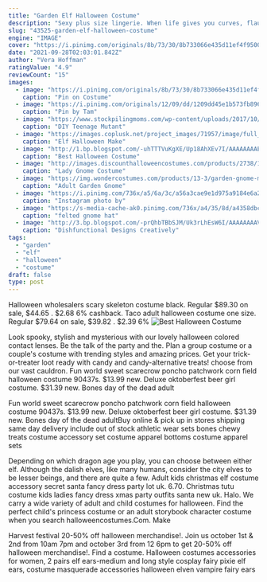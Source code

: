 ```yaml
---
title: "Garden Elf Halloween Costume"
description: "Sexy plus size lingerie. When life gives you curves, flaunt them! these sexy plus size lingerie pieces are figure flattering and eye catching. In style including underwire, crotchless & cupless"
slug: "43525-garden-elf-halloween-costume"
engine: "IMAGE"
cover: "https://i.pinimg.com/originals/8b/73/30/8b733066e435d11ef4f95004007d71d0.jpg"
date: "2021-09-28T02:03:01.842Z"
author: "Vera Hoffman"
ratingValue: "4.9"
reviewCount: "15"
images:
  - image: "https://i.pinimg.com/originals/8b/73/30/8b733066e435d11ef4f95004007d71d0.jpg"
    caption: "Pin on Costume"
  - image: "https://i.pinimg.com/originals/12/09/dd/1209dd45e1b573fb896819d2020a05dc.jpg"
    caption: "Pin by Tam"
  - image: "https://www.stockpilingmoms.com/wp-content/uploads/2017/10/DIY-Teenage-Mutant-Ninja-Turtles-Ladies-Halloween-Costume5.jpg"
    caption: "DIY Teenage Mutant"
  - image: "https://images.coplusk.net/project_images/71957/image/full_100_4305_1288667176.jpg"
    caption: "Elf Halloween Make"
  - image: "http://1.bp.blogspot.com/-uhTTTVuKgXE/Up18AhXEv7I/AAAAAAAAEoQ/JZ3Myz1xkzw/s1600/snowman-kids-dress.jpg"
    caption: "Best Halloween Costume"
  - image: "http://images.discounthalloweencostumes.com/products/2738/1-1/lady-gnome-costume.jpg"
    caption: "Lady Gnome Costume"
  - image: "https://img.wondercostumes.com/products/13-3/garden-gnome-men-costume.jpg"
    caption: "Adult Garden Gnome"
  - image: "https://i.pinimg.com/736x/a5/6a/3c/a56a3cae9e1d975a9184e6a25f6cce6f--elf-makeup-elf-ears.jpg"
    caption: "Instagram photo by"
  - image: "https://s-media-cache-ak0.pinimg.com/736x/a4/35/8d/a4358dbcfb2e5e21d6f8b011637e83bf--gnome-costume-hat-crafts.jpg"
    caption: "felted gnome hat"
  - image: "http://3.bp.blogspot.com/-prQhbTBbSJM/Uk3rLhEsW6I/AAAAAAAAVFc/-hHP_Y7-fxM/s1600/rain.jpg"
    caption: "Dishfunctional Designs Creatively"
tags:
  - "garden"
  - "elf"
  - "halloween"
  - "costume"
draft: false
type: post
---
```


Halloween wholesalers scary skeleton costume black. Regular $89.30 on sale, $44.65 . $2.68  6% cashback. Taco adult halloween costume one size. Regular $79.64 on sale, $39.82 . $2.39  6%
![Best Halloween Costume](http://1.bp.blogspot.com/-uhTTTVuKgXE/Up18AhXEv7I/AAAAAAAAEoQ/JZ3Myz1xkzw/s1600/snowman-kids-dress.jpg "Best Halloween Costume")

Look spooky, stylish and mysterious with our lovely halloween colored contact lenses. Be the talk of the party and the. Plan a group costume or a couple&#39;s costume with trending styles and amazing prices. Get your trick-or-treater loot ready with candy and candy-alternative treats! choose from our vast cauldron. Fun world sweet scarecrow poncho patchwork corn field halloween costume 90437s. $13.99 new. Deluxe oktoberfest beer girl costume. $31.39 new. Bones day of the dead adult
<!--inArticleAds-->

<!--galleryOne-->

Fun world sweet scarecrow poncho patchwork corn field halloween costume 90437s. $13.99 new. Deluxe oktoberfest beer girl costume. $31.39 new. Bones day of the dead adultBuy online & pick up in stores shipping same day delivery include out of stock athletic wear sets bones chewy treats costume accessory set costume apparel bottoms costume apparel sets
<!--inArticleAds-->

<!--galleryTwo-->

Depending on which dragon age you play, you can choose between either elf. Although the dalish elves, like many humans, consider the city elves to be lesser beings, and there are quite a few. Adult kids christmas elf costume accessory secret santa fancy dress party lot uk. 6.70. Christmas tutu costume kids ladies fancy dress xmas party outfits santa new uk.  Halo. We carry a wide variety of adult and child costumes for halloween. Find the perfect child's princess costume or an adult storybook character costume when you search halloweencostumes.Com. Make
<!--galleryThree-->

Harvest festival 20-50% off halloween merchandise!. Join us october 1st & 2nd from 10am  7pm and october 3rd from 12  6pm to get 20-50% off halloween merchandise!. Find a costume. Halloween costumes accessories for women, 2 pairs elf ears-medium and long style cosplay fairy pixie elf ears, costume masquerade accessories halloween elven vampire fairy ears
